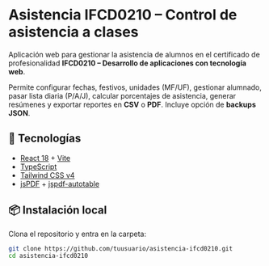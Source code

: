# Asistencia IFCD0210 – Control de asistencia a clases

Aplicación web para gestionar la asistencia de alumnos en el certificado de profesionalidad **IFCD0210 – Desarrollo de aplicaciones con tecnología web**.

Permite configurar fechas, festivos, unidades (MF/UF), gestionar alumnado, pasar lista diaria (P/A/J), calcular porcentajes de asistencia, generar resúmenes y exportar reportes en **CSV** o **PDF**. Incluye opción de **backups JSON**.

## 🚀 Tecnologías

- [React 18](https://react.dev/) + [Vite](https://vitejs.dev/)
- [TypeScript](https://www.typescriptlang.org/)
- [Tailwind CSS v4](https://tailwindcss.com/)
- [jsPDF](https://github.com/parallax/jsPDF) + [jspdf-autotable](https://github.com/simonbengtsson/jsPDF-AutoTable)

## 📦 Instalación local

Clona el repositorio y entra en la carpeta:

```bash
git clone https://github.com/tuusuario/asistencia-ifcd0210.git
cd asistencia-ifcd0210

```
